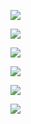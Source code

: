 ![](https://www.nta.go.jp/tmp/5fdb6e4b-771b-49b9-87a8-3869f49d82a7/images/4b5685383f46bd92efbfc270a8c35926bcf1b23840e93999ff2686cb38c7bccb.jpg)

![](https://www.nta.go.jp/tmp/5fdb6e4b-771b-49b9-87a8-3869f49d82a7/images/4ee3f046b772b193a76df525d0f41b32dbf11b7edb64e10d6c7db8aa1e9516bf.jpg)

![](https://www.nta.go.jp/tmp/5fdb6e4b-771b-49b9-87a8-3869f49d82a7/images/0d27fcc6afda4c34d67045d5d96c4a6a6cb41c73e124414dbcc8b2001aa90e02.jpg)

![](https://www.nta.go.jp/tmp/5fdb6e4b-771b-49b9-87a8-3869f49d82a7/images/ffa545b63b2771a88c5013e261f5abae2beae02b23bb40cc7463ca26b053fabb.jpg)

![](https://www.nta.go.jp/tmp/5fdb6e4b-771b-49b9-87a8-3869f49d82a7/images/a979074afebac1d35614aa53da465d87cc7cebd673929616413c60b25646d805.jpg)

![](https://www.nta.go.jp/tmp/5fdb6e4b-771b-49b9-87a8-3869f49d82a7/images/4fcac9cfaded33d6d794ef291439dd15910e5cb91a3ee32a36d545a30ef398b3.jpg)